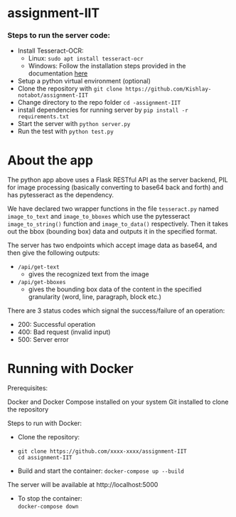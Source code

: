 # assignment-IIT

### Steps to run the server code:
* Install Tesseract-OCR:
    - Linux: `sudo apt install tesseract-ocr`
    - Windows: Follow the installation steps provided in the documentation [here](https://tesseract-ocr.github.io/tessdoc/Installation.html)
* Setup a python virtual environment (optional)
* Clone the repository with `git clone https://github.com/Kishlay-notabot/assignment-IIT`  
* Change directory to the repo folder `cd -assignment-IIT`
* install dependencies for running server by `pip install -r requirements.txt`
* Start the server with `python server.py`
* Run the test with `python test.py`



# About the app

The python app above uses a Flask RESTful API as the server backend, PIL for image processing (basically converting to base64 back and forth) and has pytesseract as the dependency.

We have declared two wrapper functions in the file `tesseract.py` named `image_to_text` and `image_to_bboxes` which use the pytesseract `image_to_string()` function and `image_to_data()` respectively. Then it takes out the bbox (bounding box) data and outputs it in the specified format.


The server has two endpoints which accept image data as base64, and then give the following outputs:
- `/api/get-text`
    - gives the recognized text from the image
- `/api/get-bboxes`
    - gives the bounding box data of the content in the specified granularity (word, line, paragraph, block etc.)

There are 3 status codes which signal the success/failure of an operation:
* 200: Successful operation
* 400: Bad request (invalid input)
* 500: Server error


# Running with Docker
Prerequisites:

Docker and Docker Compose installed on your system
Git installed to clone the repository

Steps to run with Docker:

* Clone the repository:
* `git clone https://github.com/xxxx-xxxx/assignment-IIT`  
`cd assignment-IIT`

* Build and start the container: `docker-compose up --build`    


The server will be available at http://localhost:5000  
* To stop the container:  
`docker-compose down`